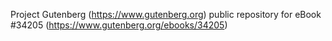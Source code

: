 Project Gutenberg (https://www.gutenberg.org) public repository for eBook #34205 (https://www.gutenberg.org/ebooks/34205)

